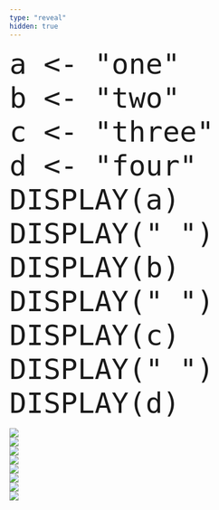 ```yaml
---
type: "reveal"
hidden: true
---
```

<section>
    <pre><code style="font-size: 50px; line-height: 60px" class="language-plaintext stretch">a <- "one"
b <- "two"
c <- "three"
d <- "four"
DISPLAY(a)
DISPLAY(" ")
DISPLAY(b)
DISPLAY(" ")
DISPLAY(c)
DISPLAY(" ")
DISPLAY(d)</code></pre>
</section>
<section>
	<img class="stretch plain" src="/cc110/images/lab2/trace1.png">
</section>
<section>
	<img class="stretch plain" src="/cc110/images/lab2/trace2.png">
</section>
<section>
	<img class="stretch plain" src="/cc110/images/lab2/trace5.png">
</section>
<section>
	<img class="stretch plain" src="/cc110/images/lab2/trace6.png">
</section>
<section>
	<img class="stretch plain" src="/cc110/images/lab2/trace7.png">
</section>
<section>
	<img class="stretch plain" src="/cc110/images/lab2/trace8.png">
</section>
<section>
	<img class="stretch plain" src="/cc110/images/lab2/trace12.png">
</section>
<section>
	<img class="stretch plain" src="/cc110/images/lab2/trace.gif">
</section>
